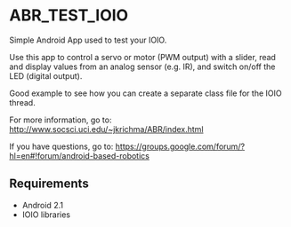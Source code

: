 ABR_TEST_IOIO
=============

Simple Android App used to test your IOIO.

Use this app to control a servo or motor (PWM output) with a slider, read and display values from an analog sensor 
(e.g. IR), and switch on/off the LED (digital output). 

Good example to see how you can create a separate class file for the IOIO thread.

For more information, go to:
http://www.socsci.uci.edu/~jkrichma/ABR/index.html

If you have questions, go to:
https://groups.google.com/forum/?hl=en#!forum/android-based-robotics


Requirements
------------

- Android 2.1
- IOIO libraries


